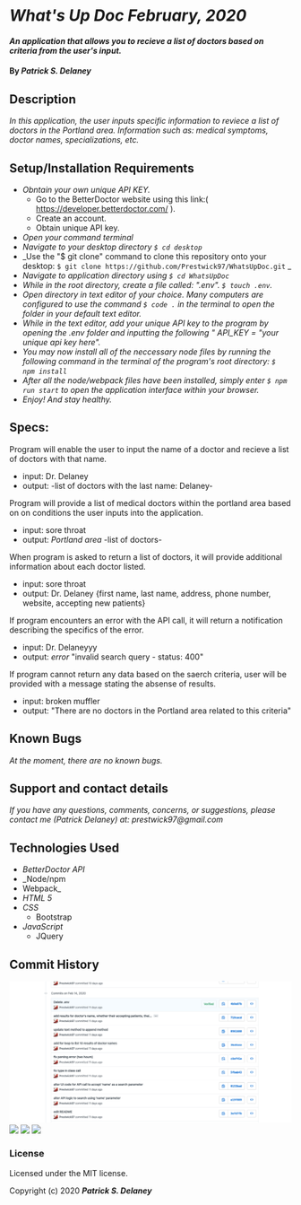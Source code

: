 # _What's Up Doc_ _February, 2020_

#### _An application that allows you to recieve a list of doctors based on criteria from the user's input._

#### By _**Patrick S. Delaney**_

## Description

_In this application, the user inputs specific information to reviece a list of doctors in the Portland area. Information such as: medical symptoms, doctor names, specializations, etc._
 
## Setup/Installation Requirements

* _Obntain your own unique API KEY._
  * Go to the BetterDoctor website using this link:( https://developer.betterdoctor.com/ ).
  * Create an account.
  * Obtain unique API key.
* _Open your command terminal_
* _Navigate to your desktop directory ``` $ cd desktop ```_
* _Use the "$ git clone" command to clone this repository onto your desktop: ```$ git clone https://github.com/Prestwick97/WhatsUpDoc.git``` _
* _Navigate to application directory using ```$ cd WhatsUpDoc```_
* _While in the root directory, create a file called: ".env". ``` $ touch .env ```._
* _Open directory in text editor of your choice. Many computers are configured to use the command ```$ code .``` in the terminal to open the folder in your default text editor._
* _While in the text editor, add your unique API key to the program by opening the .env folder and inputting the following " API_KEY = "your unique api key here"._
* _You may now install all of the neccessary node files by running the following command in the terminal of the program's root directory: ``` $ npm install ```_
* _After all the node/webpack files have been installed, simply enter ``` $ npm run start ``` to open the application interface within your browser._
* _Enjoy! And stay healthy._

## Specs: 

Program will enable the user to input the name of a doctor and recieve a list of doctors with that name.
* input: Dr. Delaney
* output: -list of doctors with the last name: Delaney-

Program will provide a list of medical doctors within the portland area based on on conditions the user inputs into the application.
* input: sore throat
* output: *Portland area* -list of doctors-

When program is asked to return a list of doctors, it will provide additional information about each doctor listed.
* input: sore throat
* output: Dr. Delaney {first name, last name, address, phone number, website, accepting new patients}

If program encounters an error with the API call, it will return a notification describing the specifics of the error.
* input: Dr. Delaneyyy
* output: *error* "invalid search query - status: 400"

If program cannot return any data based on the saerch criteria, user will be provided with a message stating the absense of results.
* input: broken muffler
* output: "There are no doctors in the Portland area related to this criteria"


## Known Bugs

_At the moment, there are no known bugs._

## Support and contact details

_If you have any questions, comments, concerns, or suggestions, please contact me (Patrick Delaney) at: prestwick97@gmail.com_

## Technologies Used

* _BetterDoctor API_
* _Node/npm
* Webpack_
* _HTML 5_
* _CSS_
  * Bootstrap
* _JavaScript_
  * JQuery

## Commit History
![](https://github.com/Prestwick97/WhatsUpDoctor/blob/master/img/SC1.png)
<img src="SC1.png"></img>
<img src="SC2.png"></img>
<img src="SC3.png"></img>

### License

Licensed under the MIT license.

Copyright (c) 2020 **_Patrick S. Delaney_**
